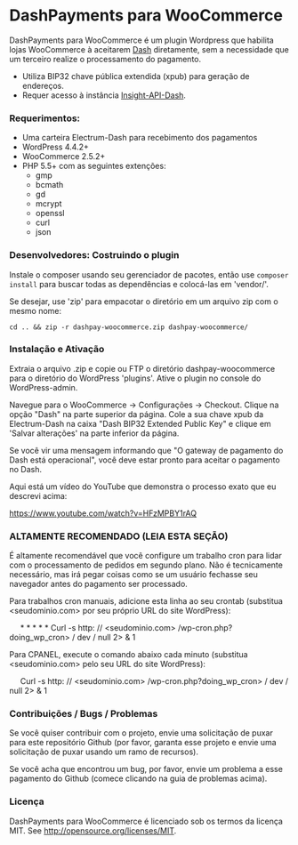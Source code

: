 # DashPayments para WooCommerce 

DashPayments para WooCommerce é um plugin Wordpress que habilita lojas WooCommerce à aceitarem [Dash](https://www.dash.org "Dash - Digital Cash") diretamente, sem a necessidade que um terceiro realize o processamento do pagamento.

* Utiliza BIP32 chave pública extendida (xpub) para geração de endereços.
* Requer acesso à instância [Insight-API-Dash](https://github.com/udjinm6/insight-api-dash).

### Requerimentos:

* Uma carteira Electrum-Dash para recebimento dos pagamentos
* WordPress 4.4.2+
* WooCommerce 2.5.2+
* PHP 5.5+ com as seguintes extenções:
  - gmp
  - bcmath
  - gd
  - mcrypt
  - openssl
  - curl
  - json

### Desenvolvedores: Costruindo o plugin

Instale o composer usando seu gerenciador de pacotes, então use ```composer install``` para buscar todas as dependências e colocá-las em 'vendor/'.

Se desejar, use 'zip' para empacotar o diretório em um arquivo zip com o mesmo nome:

    cd .. && zip -r dashpay-woocommerce.zip dashpay-woocommerce/

### Instalação e Ativação

Extraia o arquivo .zip e copie ou FTP o diretório dashpay-woocommerce para o diretório do WordPress 'plugins'. Ative o plugin no console do WordPress-admin.

Navegue para o WooCommerce -> Configurações -> Checkout. Clique na opção "Dash" na parte superior da página. Cole a sua chave xpub da Electrum-Dash na caixa "Dash BIP32 Extended Public Key" e clique em 'Salvar alterações' na parte inferior da página.

Se você vir uma mensagem informando que "O gateway de pagamento do Dash está operacional", você deve estar pronto para aceitar o pagamento no Dash.

Aqui está um vídeo do YouTube que demonstra o processo exato que eu descrevi acima:

<https://www.youtube.com/watch?v=HFzMPBY1rAQ>

### **ALTAMENTE RECOMENDADO (LEIA ESTA SEÇÃO)**

É altamente recomendável que você configure um trabalho cron para lidar com o processamento de pedidos em segundo plano. Não é tecnicamente necessário, mas irá pegar coisas como se um usuário fechasse seu navegador antes do pagamento ser processado.

Para trabalhos cron manuais, adicione esta linha ao seu crontab (substitua <seudominio.com> por seu próprio URL do site WordPress):

     * * * * * Curl -s http: // <seudominio.com> /wp-cron.php?doing_wp_cron> / dev / null 2> & 1

Para CPANEL, execute o comando abaixo cada minuto (substitua <seudominio.com> pelo seu URL do site WordPress):

     Curl -s http: // <seudominio.com> /wp-cron.php?doing_wp_cron> / dev / null 2> & 1

### Contribuições / Bugs / Problemas

Se você quiser contribuir com o projeto, envie uma solicitação de puxar para este repositório Github (por favor, garanta esse projeto e envie uma solicitação de puxar usando um ramo de recursos).

Se você acha que encontrou um bug, por favor, envie um problema a esse pagamento do Github (comece clicando na guia de problemas acima).

### Licença

DashPayments para WooCommerce é licenciado sob os termos da licença MIT. See http://opensource.org/licenses/MIT.
